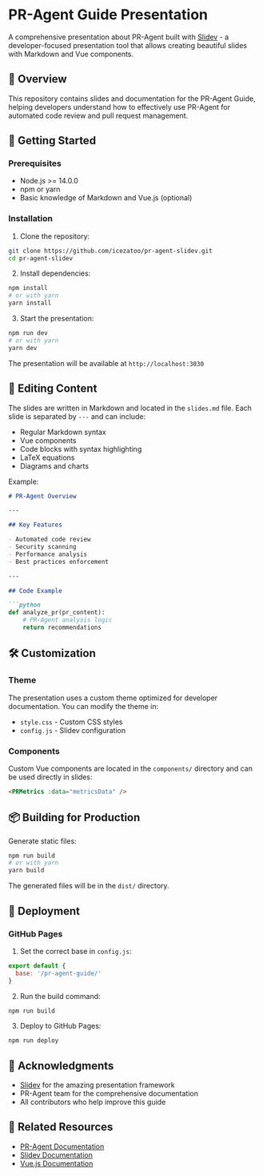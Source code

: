 # PR-Agent Guide Presentation

A comprehensive presentation about PR-Agent built with [Slidev](https://sli.dev) - a developer-focused presentation tool that allows creating beautiful slides with Markdown and Vue components.

## 🎯 Overview

This repository contains slides and documentation for the PR-Agent Guide, helping developers understand how to effectively use PR-Agent for automated code review and pull request management.

## 🚀 Getting Started

### Prerequisites

- Node.js >= 14.0.0
- npm or yarn
- Basic knowledge of Markdown and Vue.js (optional)

### Installation

1. Clone the repository:

```bash
git clone https://github.com/icezatoo/pr-agent-slidev.git
cd pr-agent-slidev
```

2. Install dependencies:

```bash
npm install
# or with yarn
yarn install
```

3. Start the presentation:

```bash
npm run dev
# or with yarn
yarn dev
```

The presentation will be available at `http://localhost:3030`

## 📝 Editing Content

The slides are written in Markdown and located in the `slides.md` file. Each slide is separated by `---` and can include:

- Regular Markdown syntax
- Vue components
- Code blocks with syntax highlighting
- LaTeX equations
- Diagrams and charts

Example:

```markdown
# PR-Agent Overview

---

## Key Features

- Automated code review
- Security scanning
- Performance analysis
- Best practices enforcement

---

## Code Example

```python
def analyze_pr(pr_content):
    # PR-Agent analysis logic
    return recommendations
```

## 🛠️ Customization

### Theme

The presentation uses a custom theme optimized for developer documentation. You can modify the theme in:

- `style.css` - Custom CSS styles
- `config.js` - Slidev configuration

### Components

Custom Vue components are located in the `components/` directory and can be used directly in slides:

```markdown
<PRMetrics :data="metricsData" />
```

## 📦 Building for Production

Generate static files:

```bash
npm run build
# or with yarn
yarn build
```

The generated files will be in the `dist/` directory.

## 🚢 Deployment

### GitHub Pages

1. Set the correct base in `config.js`:

```js
export default {
  base: '/pr-agent-guide/'
}
```

2. Run the build command:

```bash
npm run build
```

3. Deploy to GitHub Pages:

```bash
npm run deploy
```

## 🙏 Acknowledgments

- [Slidev](https://sli.dev) for the amazing presentation framework
- PR-Agent team for the comprehensive documentation
- All contributors who help improve this guide

## 🔗 Related Resources

- [PR-Agent Documentation](https://github.com/qodo-ai/pr-agent)
- [Slidev Documentation](https://sli.dev)
- [Vue.js Documentation](https://vuejs.org)
